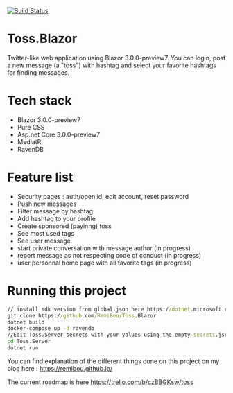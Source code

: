 [![Build Status](https://dev.azure.com/remibou/toss/_apis/build/status/RemiBou.Toss.Blazor?branchName=master)](https://dev.azure.com/remibou/toss/_build/latest?definitionId=1?branchName=master)

# Toss.Blazor
Twitter-like web application using Blazor 3.0.0-preview7. You can login, post a new message (a "toss") with hashtag and select your favorite hashtags for finding messages.

# Tech stack
- Blazor 3.0.0-preview7
- Pure CSS
- Asp.net Core 3.0.0-preview7
- MediatR
- RavenDB

# Feature list
- Security pages : auth/open id, edit account, reset password
- Push new messages
- Filter message by hashtag
- Add hashtag to your profile
- Create sponsored (payinng) toss
- See most used tags
- See user message
- start private conversation with message author (in progress)
- report message as not respecting code of conduct (in progress)
- user personnal home page with all favorite tags (in progress)

# Running this project
```cmd
// install sdk version from global.json here https://dotnet.microsoft.com/download
git clone https://github.com/RemiBou/Toss.Blazor
dotnet build
docker-compose up -d ravendb
//Edit Toss.Server secrets with your values using the empty-secrets.json provided
cd Toss.Server
dotnet run
```

You can find explanation of the different things done on this project on my blog here : https://remibou.github.io/

The current roadmap is here https://trello.com/b/czBBGKsw/toss
